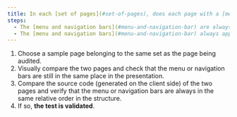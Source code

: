 ```yaml
---
title: In each [set of pages](#set-of-pages), does each page with a [menu and navigation bars](#menu-and-navigation-bar) check these conditions (excluding particular cases)?
steps:
  - The [menu and navigation bars](#menu-and-navigation-bar) are always in the same place in the presentation.
  - The [menu and navigation bars](#menu-and-navigation-bar) always appear in the same relative order in the source code.
---
```


1. Choose a sample page belonging to the same set as the page being audited.
2. Visually compare the two pages and check that the menu or navigation bars are still in the same place in the presentation.
3. Compare the source code (generated on the client side) of the two pages and verify that the menu or navigation bars are always in the same relative order in the structure.
4. If so, **the test is validated**.